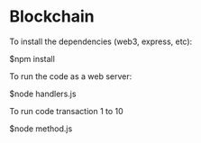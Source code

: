 # Blockchain



To install the dependencies (web3, express, etc):

$npm install

To run the code as a web server:

$node handlers.js

To run code transaction 1 to 10 

$node method.js
